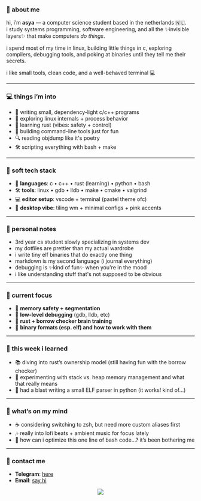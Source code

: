 ### 🌷 about me

hi, i’m **asya** — a computer science student based in the netherlands 🇳🇱.  
i study systems programming, software engineering, and all the ✨invisible layers✨ that make computers *do things*.

i spend most of my time in linux, building little things in c, exploring compilers, debugging tools, and poking at binaries until they tell me their secrets.

i like small tools, clean code, and a well-behaved terminal 💻

---

### 💻 things i’m into

- 🧩 writing small, dependency-light c/c++ programs  
- 🔧 exploring linux internals + process behavior  
- 🌱 learning rust (vibes: safety + control)  
- 🧵 building command-line tools just for fun  
- 🔍 reading objdump like it's poetry  
- 🛠️ scripting everything with bash + make

---

### 🎀 soft tech stack

- 🧠 **languages**: c • c++ • rust (learning) • python • bash  
- 🛠️ **tools**: linux • gdb • lldb • make • cmake • valgrind  
- 💻 **editor setup**: vscode + terminal (pastel theme ofc)  
- 🎐 **desktop vibe**: tiling wm + minimal configs + pink accents  

---

### 📓 personal notes

- 3rd year cs student slowly specializing in systems dev  
- my dotfiles are prettier than my actual wardrobe  
- i write tiny elf binaries that do exactly one thing  
- markdown is my second language (i journal everything)  
- debugging is ✨kind of fun✨ when you're in the mood  
- i like understanding stuff that's not supposed to be obvious  

---

### 📌 current focus

- 🐧 **memory safety + segmentation**  
- 🧃 **low-level debugging** (gdb, lldb, etc)  
- 🌱 **rust + borrow checker brain training**  
- 🦴 **binary formats (esp. elf) and how to work with them**  

---

### 📖 this week i learned

- 📚 diving into rust’s ownership model (still having fun with the borrow checker)  
- 🎯 experimenting with stack vs. heap memory management and what that really means  
- 🧩 had a blast writing a small ELF parser in python (it works! kind of…)  

---

### 🤔 what’s on my mind

- ☕ considering switching to zsh, but need more custom aliases first  
- 🎶 really into lofi beats + ambient music for focus lately  
- 💭 how can i optimize this one line of bash code…? it’s been bothering me  

---

### 📮 contact me

- **Telegram**: [here](https://t.me/giftkinger)  
- **Email**: [say hi](mailto:asyacoderrr@gmail.com)

<p align="center">
  <img src="https://capsule-render.vercel.app/api?type=waving&color=F7A8B8&height=100&section=footer"/>
</p>
